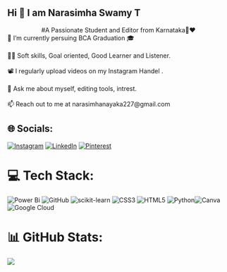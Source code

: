 ## Hi 🙏 I am Narasimha Swamy T 


<center>#A Passionate Student and Editor from Karnataka💛❤️</center>
🌱 I’m currently persuing BCA Graduation 🎓<br><br>👨‍💻 Soft skills, Goal oriented, Good Learner and Listener.<br><br>📽️ I regularly upload videos on  my Instagram Handel .<br><br>💬 Ask me about myself, editing tools, intrest.<br><br>📫 Reach out to me at narasimhanayaka227@gmail.com


## 🌐 Socials:
[![Instagram](https://img.shields.io/badge/Instagram-%23E4405F.svg?logo=Instagram&logoColor=white)](https://instagram.com/_music_drugs_) [![LinkedIn](https://img.shields.io/badge/LinkedIn-%230077B5.svg?logo=linkedin&logoColor=white)](https://linkedin.com/in/narasimhaswamyt) [![Pinterest](https://img.shields.io/badge/Pinterest-%23E60023.svg?logo=Pinterest&logoColor=white)](https://pinterest.com/narasimhanayaka26) 

# 💻 Tech Stack:
![Power Bi](https://img.shields.io/badge/power_bi-F2C811?style=for-the-badge&logo=powerbi&logoColor=black) ![GitHub](https://img.shields.io/badge/github-%23121011.svg?style=for-the-badge&logo=github&logoColor=white) ![scikit-learn](https://img.shields.io/badge/scikit--learn-%23F7931E.svg?style=for-the-badge&logo=scikit-learn&logoColor=white) ![CSS3](https://img.shields.io/badge/css3-%231572B6.svg?style=for-the-badge&logo=css3&logoColor=white) ![HTML5](https://img.shields.io/badge/html5-%23E34F26.svg?style=for-the-badge&logo=html5&logoColor=white) ![Python](https://img.shields.io/badge/python-3670A0?style=for-the-badge&logo=python&logoColor=ffdd54)![Canva](https://img.shields.io/badge/Canva-%2300C4CC.svg?style=for-the-badge&logo=Canva&logoColor=white) ![Google Cloud](https://img.shields.io/badge/GoogleCloud-%234285F4.svg?style=for-the-badge&logo=google-cloud&logoColor=white)
# 📊 GitHub Stats:

![](https://github-readme-streak-stats.herokuapp.com/?user=narasimhaswamyt&theme=dark&hide_border=false)<br/>
